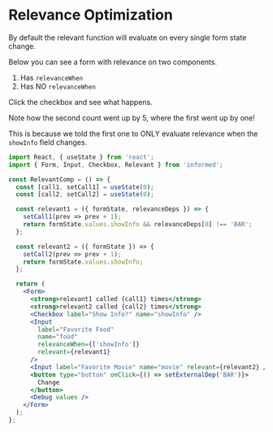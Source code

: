 # Relevance Optimization

By default the relevant function will evaluate on every single form state change.

Below you can see a form with relevance on two components.

1. Has `relevanceWhen`
2. Has NO `relevanceWhen`

Click the checkbox and see what happens.

Note how the second count went up by 5, where the first went up by one!

This is because we told the first one to ONLY evaluate relevance when the `showInfo` field changes.

<!-- STORY -->

```jsx
import React, { useState } from 'react';
import { Form, Input, Checkbox, Relevant } from 'informed';

const RelevantComp = () => {
  const [call1, setCall1] = useState(0);
  const [call2, setCall2] = useState(0);

  const relevant1 = ({ formState, relevanceDeps }) => {
    setCall1(prev => prev + 1);
    return formState.values.showInfo && relevanceDeps[0] !== 'BAR';
  };

  const relevant2 = ({ formState }) => {
    setCall2(prev => prev + 1);
    return formState.values.showInfo;
  };

  return (
    <Form>
      <strong>relevant1 called {call1} times</strong>
      <strong>relevant2 called {call2} times</strong>
      <Checkbox label="Show Info?" name="showInfo" />
      <Input
        label="Favorite Food"
        name="food"
        relevanceWhen={['showInfo']}
        relevant={relevant1}
      />
      <Input label="Favorite Movie" name="movie" relevant={relevant2} />
      <button type="button" onClick={() => setExternalDep('BAR')}>
        Change
      </button>
      <Debug values />
    </Form>
  );
};
```
